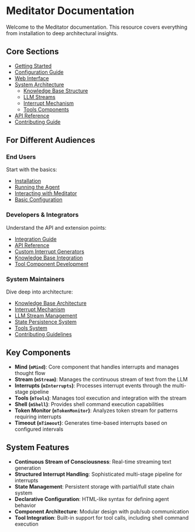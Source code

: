 # Meditator Documentation

Welcome to the Meditator documentation. This resource covers everything from installation to deep architectural insights.

## Core Sections

- [Getting Started](getting-started/installation.md)
- [Configuration Guide](getting-started/configuration.md)
- [Web Interface](guides/web-interface.md)
- [System Architecture](architecture/index.md)
  - [Knowledge Base Structure](architecture/knowledge-base.md)
  - [LLM Streams](architecture/llm-streams.md)
  - [Interrupt Mechanism](architecture/interrupt-mechanism.md)
  - [Tools Components](tools-components.md)
- [API Reference](api/websocket.md)
- [Contributing Guide](contributing.md)

## For Different Audiences

### End Users  
Start with the basics:
- [Installation](getting-started/installation.md)
- [Running the Agent](getting-started/running.md)
- [Interacting with Meditator](guides/interaction.md)
- [Basic Configuration](getting-started/configuration.md)

### Developers & Integrators  
Understand the API and extension points:
- [Integration Guide](guides/integration.md)
- [API Reference](api/websocket.md)
- [Custom Interrupt Generators](architecture/interrupt-mechanism.md#interrupt-generators)
- [Knowledge Base Integration](architecture/knowledge-base.md#state-management-integration)
- [Tool Component Development](tools-components.md)

### System Maintainers  
Dive deep into architecture:
- [Knowledge Base Architecture](architecture/knowledge-base.md)
- [Interrupt Mechanism](architecture/interrupt-mechanism.md)
- [LLM Stream Management](architecture/llm-streams.md)
- [State Persistence System](architecture/knowledge-base.md#state-chain-system)
- [Tools System](tools-components.md)
- [Contributing Guidelines](contributing.md)

## Key Components

- **Mind (`mMind`)**: Core component that handles interrupts and manages thought flow
- **Stream (`mStream`)**: Manages the continuous stream of text from the LLM
- **Interrupts (`mInterrupts`)**: Processes interrupt events through the multi-stage pipeline
- **Tools (`mTools`)**: Manages tool execution and integration with the stream
- **Shell (`mShell`)**: Provides shell command execution capabilities
- **Token Monitor (`mTokenMonitor`)**: Analyzes token stream for patterns requiring interrupts
- **Timeout (`mTimeout`)**: Generates time-based interrupts based on configured intervals

## System Features

- **Continuous Stream of Consciousness**: Real-time streaming text generation
- **Structured Interrupt Handling**: Sophisticated multi-stage pipeline for interrupts
- **State Management**: Persistent storage with partial/full state chain system
- **Declarative Configuration**: HTML-like syntax for defining agent behavior
- **Component Architecture**: Modular design with pub/sub communication
- **Tool Integration**: Built-in support for tool calls, including shell command execution

